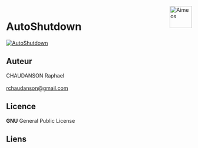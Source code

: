 <a>
    <img src="https://www.kindpng.com/picc/m/8-82224_transparent-energy-savings-png-png-download.png" title="Aimeos" align="right" height="60" />
</a>

# AutoShutdown 

[![AutoShutdown](http://www.linux-migration.fr/Cap0.png)](http://https://www.samba.org//)



## Auteur
CHAUDANSON Raphael<br><br>
rchaudanson@gmail.com

## Licence

**GNU** General Public License

## Liens

